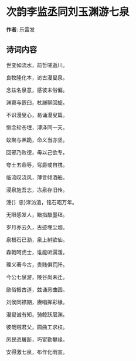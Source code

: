 # 次韵李监丞同刘玉渊游七泉

**作者**: 乐雷发

## 诗词内容

世变如流水，前哲嗟逝川。

良牧隆化本，访古漫叟泉。

念兹名泉意，感彼末俗偏。

渊窦与嵌臼，杖屦聊回旋。

不识漫叟心，曷诵漫叟篇。

恻念轸苍氓，溥泽同一天。

蚁聚与羔跪，命义当亦坚。

回邪乃败德，毋以己欲专。

夸士五鼎辱，穹爵或自镌。

临流叹浇风，薄言倾酒船。

浸泉旌吾志，冻泉存旧传。

潓{氵忠}涍汸淔，铭石昭万年。

无限感发人，黜指敲墨毡。

岁月亦云久，古迹埋尘烟。

泉根石已泐，泉上树欲仙。

森戟呵虎士，谁能听潺湲。

理义著今古，贵贱俱荒阡。

今公七泉游，陵谷尚未迁。

励俗振古道，兹诵恶曲圆。

刘侯同襟期，赓唱挥彩椽。

漫叟诚有知，骑鲸跃层渊。

彼哉贼君父，圆曲工求权。

厉民恣屠斮，巧宦勤攀缘。

安得激七泉，布作化雨宣。

